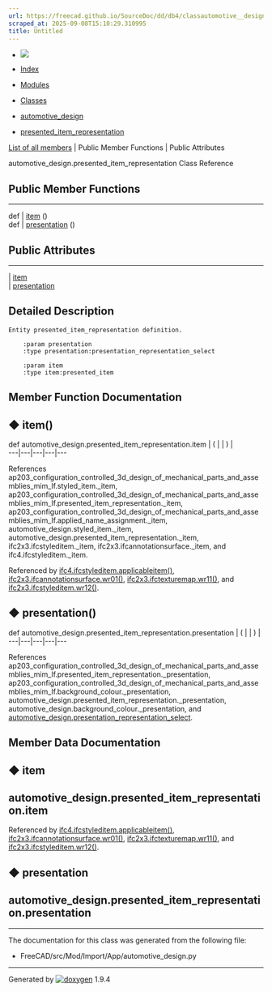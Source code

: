 ```yaml
---
url: https://freecad.github.io/SourceDoc/dd/db4/classautomotive__design_1_1presented__item__representation.html
scraped_at: 2025-09-08T15:10:29.310995
title: Untitled
---
```


  * [ ![](https://www.freecad.org/svg/logo-freecad.svg) ](https://freecadweb.org "FreeCAD")
  * [Index](../../index.html "Index")
  * [Modules](../../modules.html "Modules list")
  * [Classes](../../annotated.html "Annotated list")

  * [automotive_design](../../d4/ddf/namespaceautomotive__design.html)
  * [presented_item_representation](../../dd/db4/classautomotive__design_1_1presented__item__representation.html)

[List of all members](../../d1/d1e/classautomotive__design_1_1presented__item__representation-members.html) | Public Member Functions | Public Attributes

automotive_design.presented_item_representation Class Reference

##  Public Member Functions  
  
---  
def | [item](../../dd/db4/classautomotive__design_1_1presented__item__representation.html#a34ceace874108fd7d2356a95d14a1968) ()  
def | [presentation](../../dd/db4/classautomotive__design_1_1presented__item__representation.html#a9f706cc051eda2dd04540a4feb0f9c4c) ()  
  
##  Public Attributes  
  
---  
|
[item](../../dd/db4/classautomotive__design_1_1presented__item__representation.html#a90521ddf8db239cf613f8d212fd3cd1d)  
|
[presentation](../../dd/db4/classautomotive__design_1_1presented__item__representation.html#aecad7000c3681fd5070d6d0c50b4bb48)  
  
## Detailed Description

    
    
    Entity presented_item_representation definition.
    
        :param presentation
        :type presentation:presentation_representation_select
    
        :param item
        :type item:presented_item

## Member Function Documentation

## ◆ item()

def automotive_design.presented_item_representation.item  | ( | | ) |   
---|---|---|---|---  
  
References
ap203_configuration_controlled_3d_design_of_mechanical_parts_and_assemblies_mim_lf.styled_item._item,
ap203_configuration_controlled_3d_design_of_mechanical_parts_and_assemblies_mim_lf.presented_item_representation._item,
ap203_configuration_controlled_3d_design_of_mechanical_parts_and_assemblies_mim_lf.applied_name_assignment._item,
automotive_design.styled_item._item,
automotive_design.presented_item_representation._item,
ifc2x3.ifcstyleditem._item, ifc2x3.ifcannotationsurface._item, and
ifc4.ifcstyleditem._item.

Referenced by
[ifc4.ifcstyleditem.applicableitem()](../../da/db5/classifc4_1_1ifcstyleditem.html#afec413ef4925a0303b2e0c64d84e197f),
[ifc2x3.ifcannotationsurface.wr01()](../../df/d68/classifc2x3_1_1ifcannotationsurface.html#aa6d5b4a9fe9a7e62c5b7c2e0b12743af),
[ifc2x3.ifctexturemap.wr11()](../../d9/d8d/classifc2x3_1_1ifctexturemap.html#a3c56daddbe67369ba327071ae2944d11),
and
[ifc2x3.ifcstyleditem.wr12()](../../d4/d21/classifc2x3_1_1ifcstyleditem.html#adc38774be3dfdfb65c5d857877be88be).

## ◆ presentation()

def automotive_design.presented_item_representation.presentation  | ( | | ) |   
---|---|---|---|---  
  
References
ap203_configuration_controlled_3d_design_of_mechanical_parts_and_assemblies_mim_lf.presented_item_representation._presentation,
ap203_configuration_controlled_3d_design_of_mechanical_parts_and_assemblies_mim_lf.background_colour._presentation,
automotive_design.presented_item_representation._presentation,
automotive_design.background_colour._presentation, and
[automotive_design.presentation_representation_select](../../d4/ddf/namespaceautomotive__design.html#a4401d3b910b6802c7671b1ecea9046f8).

## Member Data Documentation

## ◆ item

automotive_design.presented_item_representation.item  
---  
  
Referenced by
[ifc4.ifcstyleditem.applicableitem()](../../da/db5/classifc4_1_1ifcstyleditem.html#afec413ef4925a0303b2e0c64d84e197f),
[ifc2x3.ifcannotationsurface.wr01()](../../df/d68/classifc2x3_1_1ifcannotationsurface.html#aa6d5b4a9fe9a7e62c5b7c2e0b12743af),
[ifc2x3.ifctexturemap.wr11()](../../d9/d8d/classifc2x3_1_1ifctexturemap.html#a3c56daddbe67369ba327071ae2944d11),
and
[ifc2x3.ifcstyleditem.wr12()](../../d4/d21/classifc2x3_1_1ifcstyleditem.html#adc38774be3dfdfb65c5d857877be88be).

## ◆ presentation

automotive_design.presented_item_representation.presentation  
---  
  
* * *

The documentation for this class was generated from the following file:

  * FreeCAD/src/Mod/Import/App/automotive_design.py

* * *

Generated by
[![doxygen](../../doxygen.svg)](https://www.doxygen.org/index.html) 1.9.4

